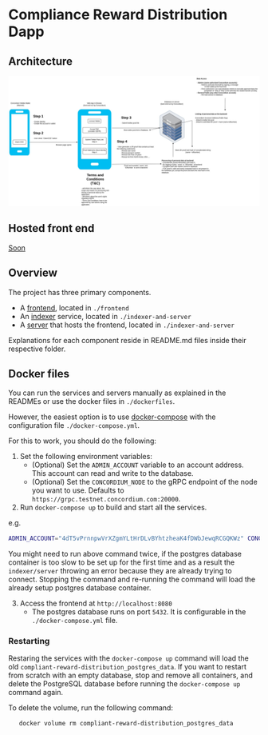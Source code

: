 # Compliance Reward Distribution Dapp

## Architecture

![Architecture](./Architecture.png)

## Hosted front end

[Soon](https://github.com/Concordium/concordium-dapp-examples)

## Overview

The project has three primary components.

- A [frontend](./frontend/README.md), located in `./frontend`
- An [indexer](./indexer-and-server/README.md) service, located in `./indexer-and-server`
- A [server](./indexer-and-server/README.md) that hosts the frontend, located in `./indexer-and-server`

Explanations for each component reside in README.md files inside their respective folder.

## Docker files

You can run the services and servers manually as explained in the READMEs or use the docker files in `./dockerfiles`.

However, the easiest option is to use [docker-compose](https://docs.docker.com/compose/) with the configuration file `./docker-compose.yml`.

For this to work, you should do the following:

1. Set the following environment variables:
   - (Optional) Set the `ADMIN_ACCOUNT` variable to an account address. This account can read and write to the database.
   - (Optional) Set the `CONCORDIUM_NODE` to the gRPC endpoint of the node you want to use. Defaults to `https://grpc.testnet.concordium.com:20000`.
2. Run `docker-compose up` to build and start all the services.

e.g.

```bash
ADMIN_ACCOUNT="4dT5vPrnnpwVrXZgmYLtHrDLvBYhtzheaK4fDWbJewqRCGQKWz" CONCORDIUM_NODE="https://grpc.mainnet.concordium.software:20000" docker-compose up
```

You might need to run above command twice, if the postgres database container is too slow
to be set up for the first time and as a result the `indexer/server` throwing an error because
they are already trying to connect. Stopping the command and re-running the command will load
the already setup postgres database container.

3. Access the frontend at `http://localhost:8080`
   - The postgres database runs on port `5432`. It is configurable in the `./docker-compose.yml` file.

### Restarting

Restaring the services with the `docker-compose up` command will load the old `compliant-reward-distribution_postgres_data`. If you want to restart from scratch with an empty database, stop and remove all containers, and delete the PostgreSQL database before running the `docker-compose up` command again.

To delete the volume, run the following command:

``` shell
   docker volume rm compliant-reward-distribution_postgres_data
```

